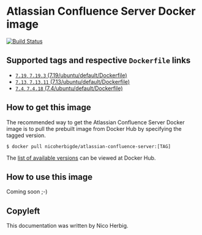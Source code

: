 # Atlassian Confluence Server Docker image

[![Build Status](https://github.com/nicoherbigio/docker-atlassian-confluence-server/actions/workflows/build-docker-images.yml/badge.svg)](https://github.com/nicoherbigio/docker-atlassian-confluence-server/actions/workflows/build-docker-images.yml)

## Supported tags and respective `Dockerfile` links

 * [`7.19`, `7.19.3` (7.19/ubuntu/default/Dockerfile)](https://github.com/nicoherbigio/docker-atlassian-confluence-server/blob/main/7.19/ubuntu/default/Dockerfile)
 * [`7.13`, `7.13.11` (7.13/ubuntu/default/Dockerfile)](https://github.com/nicoherbigio/docker-atlassian-confluence-server/blob/main/7.13/ubuntu/default/Dockerfile)
 * [`7.4`, `7.4.18` (7.4/ubuntu/default/Dockerfile)](https://github.com/nicoherbigio/docker-atlassian-confluence-server/blob/main/7.4/ubuntu/default/Dockerfile)

## How to get this image

The recommended way to get the Atlassian Confluence Server Docker image is to pull the prebuilt image from Docker Hub by specifying the tagged version.

```console
$ docker pull nicoherbigde/atlassian-confluence-server:[TAG]
```

The [list of available versions](https://hub.docker.com/r/nicoherbigde/atlassian-confluence-server/tags) can be viewed at Docker Hub.

## How to use this image

Coming soon ;-)

## Copyleft

This documentation was written by Nico Herbig.
